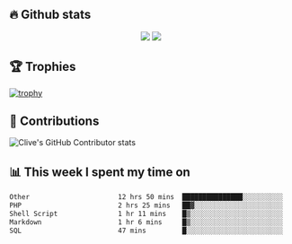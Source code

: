 ## &#128293; Github stats

<!-- GitHub Readme Streak Stats - https://github.com/DenverCoder1/github-readme-streak-stats -->
<p align="center">

<picture>
  <source 
    srcset="https://github-readme-stats.vercel.app/api?username=clivewalkden&count_private=true&show_icons=true&theme=darcula"
    media="(prefers-color-scheme: dark)"
  />
  <source
    srcset="https://github-readme-stats.vercel.app/api?username=clivewalkden&count_private=true&show_icons=true&theme=calm"
    media="(prefers-color-scheme: light), (prefers-color-scheme: no-preference)"
  />
  <img src="https://github-readme-stats.vercel.app/api?username=clivewalkden&count_private=true&show_icons=true&theme=darcula" />
</picture>

<a href="https://git.io/streak-stats" target="_blank">
  <img src="http://github-readme-streak-stats.herokuapp.com?user=clivewalkden&theme=darcula&date_format=j%20M%5B%20Y%5D" />
</a>

</p>

## &#127942; Trophies
[![trophy](https://github-profile-trophy.vercel.app/?username=clivewalkden&theme=onedark)](https://github.com/clivewalkden/github-profile-trophy)

## &#129309; Contributions
![Clive's GitHub Contributor stats](https://github-contributor-stats.vercel.app/api?username=clivewalkden)

## &#128202; This week I spent my time on
<!--START_SECTION:waka-->

```txt
Other                      12 hrs 50 mins  ███████████████░░░░░░░░░░   59.56 %
PHP                        2 hrs 25 mins   ██▓░░░░░░░░░░░░░░░░░░░░░░   11.21 %
Shell Script               1 hr 11 mins    █▒░░░░░░░░░░░░░░░░░░░░░░░   05.51 %
Markdown                   1 hr 6 mins     █▒░░░░░░░░░░░░░░░░░░░░░░░   05.12 %
SQL                        47 mins         █░░░░░░░░░░░░░░░░░░░░░░░░   03.69 %
```

<!--END_SECTION:waka-->
